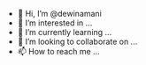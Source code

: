 - 👋 Hi, I’m @dewinamani
- 👀 I’m interested in ...
- 🌱 I’m currently learning ...
- 💞️ I’m looking to collaborate on ...
- 📫 How to reach me ...

<!---
dewinamani/dewinamani is a ✨ special ✨ repository because its `README.md` (this file) appears on your GitHub profile.
You can click the Preview link to take a look at your changes.
--->
